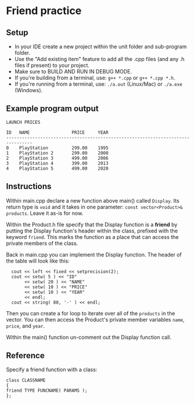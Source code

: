 # Friend practice

## Setup
- In your IDE create a new project within the unit folder and sub-program folder.
- Use the "Add existing item" feature to add all the .cpp files (and any .h files if present) to your project.
- Make sure to BUILD AND RUN IN DEBUG MODE.
- If you're building from a terminal, use: `g++ *.cpp` or `g++ *.cpp *.h`.
- If you're running from a terminal, use: `./a.out` (Linux/Mac) or `./a.exe` (Windows).


## Example program output
```
LAUNCH PRICES

ID   NAME                PRICE     YEAR
--------------------------------------------------------------------------------
0    PlayStation         299.00    1995
1    PlayStation 2       299.00    2000
2    PlayStation 3       499.00    2006
3    PlayStation 4       399.00    2013
4    PlayStation 5       499.00    2020
```


## Instructions
Within main.cpp declare a new function above main() called `Display`. Its return type is `void` and it takes in one parameter: `const vector<Product>& products`. Leave it as-is for now.

Within the Product.h file specify that the Display function is a **friend** by putting the Display function's header within the class, prefixed with the keyword `friend`. This marks the function as a place that can access the private members of the class.

Back in main.cpp you can implement the Display function. The header of the table will look like this:
```
  cout << left << fixed << setprecision(2);
  cout << setw( 5 ) << "ID"
       << setw( 20 ) << "NAME"
       << setw( 10 ) << "PRICE"
       << setw( 10 ) << "YEAR"
       << endl;
  cout << string( 80, '-' ) << endl;
```

Then you can create a for loop to iterate over all of the `products` in the vector. You can then access the Product's private member variables `name`, `price`, and `year`.

Within the main() function un-comment out the Display function call.

## Reference
Specify a friend function with a class:
```
class CLASSNAME
{
friend TYPE FUNCNAME( PARAMS );
};
```
